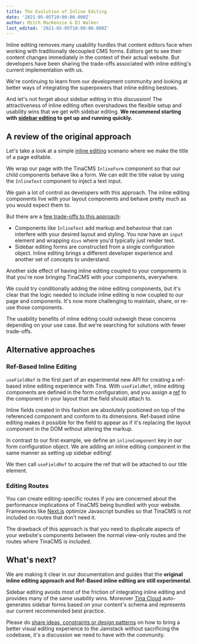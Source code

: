 ```yaml
---
title: The Evolution of Inline Editing
date: '2021-05-05T10:00:00.000Z'
author: Mitch MacKenzie & DJ Walker
last_edited: '2021-05-05T10:00:00.000Z'
---
```


Inline editing removes many usability hurdles that content editors face when working with traditionally decoupled CMS forms. Editors get to see their content changes immediately in the context of their actual website. But developers have been sharing the trade-offs associated with inline editing's current implementation with us.

We're continuing to learn from our development community and looking at better ways of integrating the superpowers that inline editing bestows.

And let's not forget about sidebar editing in this discussion! The attractiveness of inline editing often overshadows the flexible setup and usability wins that we get with sidebar editing. **We recommend starting with **[**sidebar editing**](/docs/getting-started/cms-set-up/#sidebar)** to get up and running quickly.**

## A review of the original approach

Let's take a look at a simple [inline editing](/docs/ui/inline-editing/) scenario where we make the title of a page editable.

We wrap our page with the TinaCMS `InlineForm` component so that our child components behave like a form. We can edit the title value by using the `InlineText` component to inject a text input.

<Codesandbox embedSrc="https://codesandbox.io/embed/tina-inline-editing-y28os?fontsize=14&hidenavigation=1&theme=dark&view=split&editorsize=65" title="tina-inline-editing" />

We gain a lot of control as developers with this approach. The inline editing components live with your layout components and behave pretty much as you would expect them to.

But there are a [few trade-offs to this approach](/blog/more-changes-coming-to-inline-editing/):

- Components like `InlineText` add markup and behaviour that can interfere with your desired layout and styling. You now have an `input` element and wrapping `divs` where you'd typically just render text.
- Sidebar editing forms are constructed from a single configuration object. Inline editing brings a different developer experience and another set of concepts to understand.

Another side effect of having inline editing coupled to your components is that you're now bringing TinaCMS with your components, everywhere.

We could try conditionally adding the inline editing components, but it's clear that the logic needed to include inline editing is now coupled to our page and components. It's now more challenging to maintain, share, or re-use those components.

The usability benefits of inline editing could outweigh these concerns depending on your use case. But we're searching for solutions with fewer trade-offs.

## Alternative approaches

### Ref-Based Inline Editing

`useFieldRef` is the first part of an experimental new API for creating a ref-based inline editing experience with Tina. With `useFieldRef`, inline editing components are defined in the form configuration, and you assign a [ref](https://reactjs.org/docs/refs-and-the-dom.html) to the component in your layout that the field should attach to.

Inline fields created in this fashion are absolutely positioned on top of the referenced component and conform to its dimensions. Ref-based inline editing makes it possible for the field to appear as if it's replacing the layout component in the DOM without altering the markup.

In contrast to our first example, we define an `inlineComponent` key in our form configuration object. We are adding an inline editing component in the same manner as setting up sidebar editing!

We then call `useFieldRef` to acquire the ref that will be attached to our title element.

<Codesandbox embedSrc="https://codesandbox.io/embed/tina-ref-based-inline-editing-p8kx4?fontsize=14&hidenavigation=1&theme=dark&view=split&editorsize=65" title="tina-inline-editing" />

### Editing Routes

You can create editing-specific routes if you are concerned about the performance implications of TinaCMS being bundled with your website. Frameworks like [Next.js](https://nextjs.org) optimize Javascript bundles so that TinaCMS is _not_ included on routes that don't need it.

The drawback of this approach is that you need to duplicate aspects of your website's components between the normal view-only routes and the routes where TinaCMS is included.

## What's next?

We are making it clear in our documentation and guides that the **original inline editing approach and Ref-Based inline editing are still experimental**.

Sidebar editing avoids most of the friction of integrating inline editing and provides many of the same usability wins.
Moreover [Tina Cloud](/cloud/) auto-generates sidebar forms based on your content's schema and represents our current recommended best practice.

Please do [share ideas, constraints or design patterns](https://github.com/tinacms/tinacms/issues) on how to bring a better visual editing experience to the Jamstack without sacrificing the codebase, it's a discussion we need to have with the community.

